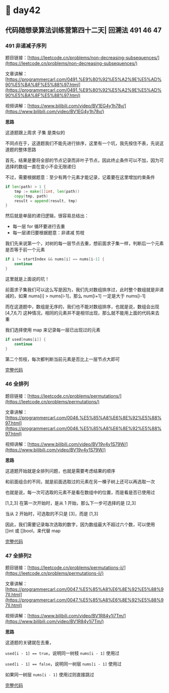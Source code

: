 # 🥴 day42

## 代码随想录算法训练营第四十二天| 回溯法 491 46 47

### 491 非递减子序列

题目链接：[https://leetcode.cn/problems/non-decreasing-subsequences/](https://leetcode.cn/problems/non-decreasing-subsequences/)

文章讲解：[https://programmercarl.com/0491.%E9%80%92%E5%A2%9E%E5%AD%90%E5%BA%8F%E5%88%97.html](https://programmercarl.com/0491.%E9%80%92%E5%A2%9E%E5%AD%90%E5%BA%8F%E5%88%97.html)

视频讲解：[https://www.bilibili.com/video/BV1EG4y1h78v/](https://www.bilibili.com/video/BV1EG4y1h78v/)

**思路**

这道题跟上周求 子集 是类似的

不同点在于，这道题我们不能先进行排序，这里有一个坑，我先按住不表，先说这道题的整体思路

首先，结果是要将全部的节点记录而非叶子节点，因此终止条件可以不加，因为可选择的数组一直在变小不会无限递归

不过，需要根据题意：至少有两个元素才能记录，记着要在这里增加约束条件

```go
if len(path) > 1 {
    tmp := make([]int, len(path))
    copy(tmp, path)
    result = append(result, tmp)
}
```

然后就是单层的递归逻辑，很容易总结出：

* 每一层 for 循环要进行去重
* 每一层递归要根据题意：非递减 剪枝

我们先来说第一个，对树的每一层节点去重，想前面求子集一样，判断后一个元素是否等于前一个元素

```go
if i != startIndex && nums[i] == nums[i-1] {
	continue
}
```

这里就是上面说的坑！

前面求子集我们可以这么写是因为，我们先对数组排序过，此时整个数组就是非递减的，如果 nums\[i] > nums\[i-1]，那么 num\[i+1] 一定是大于 nums\[i-1]

而在这道题中，数组是无序的，我们也不能对数组排序，也就是说，数组会出现 \[4,7,6,7] 这种情况，相同的元素并不是相邻出现，那么就不能用上面的代码来去重

我们选择使用 map 来记录每一层已出现过的元素

```go
if used[nums[i]] {
    continue
}
```

第二个剪枝，每次都判断当前元素是否比上一层节点大即可

[完整代码](https://github.com/hd2yao/leetcode/tree/master/training/day42/0491\_non\_decreasing\_subsequences.go)

### 46 全排列

题目链接：[https://leetcode.cn/problems/permutations/](https://leetcode.cn/problems/permutations/)

文章讲解：[https://programmercarl.com/0046.%E5%85%A8%E6%8E%92%E5%88%97.html](https://programmercarl.com/0046.%E5%85%A8%E6%8E%92%E5%88%97.html)

视频讲解：[https://www.bilibili.com/video/BV19v4y1S79W/](https://www.bilibili.com/video/BV19v4y1S79W/)

**思路**

这道题开始就是全排列问题，也就是需要考虑结果的顺序

和前面组合的不同，就是前面选取过的元素在另一棵子树上还可以再选取一次

也就是说，每一次可选取的元素不是看在数组中的位置，而是看是否已使用过

\[1,2,3] 在第一次开始时，是从 1 开始，那么下一步可选择的是 \[2,3]

当从 2 开始时，可选取的不只是 \[3]，而是 \[1,3]

因此，我们需要记录每次选取的数字，因为数组最大不超过六个数，可以使用 \[]int 或 \[]bool，来代替 map

[完整代码](https://github.com/hd2yao/leetcode/tree/master/training/day42/0046\_permutations.go)

### 47 全排列2

题目链接：[https://leetcode.cn/problems/permutations-ii/](https://leetcode.cn/problems/permutations-ii/)

文章讲解：[https://programmercarl.com/0047.%E5%85%A8%E6%8E%92%E5%88%97II.html](https://programmercarl.com/0047.%E5%85%A8%E6%8E%92%E5%88%97II.html)

视频讲解：[https://www.bilibili.com/video/BV1R84y1i7Tm/](https://www.bilibili.com/video/BV1R84y1i7Tm/)

**思路**

这道题的关键就在去重，

`used[i - 1] == true`，说明同一树枝 `nums[i - 1]` 使用过

`used[i - 1] == false`，说明同一树层 `nums[i - 1]` 使用过

如果同一树层 `nums[i - 1]` 使用过则直接跳过

[完整代码](https://github.com/hd2yao/leetcode/tree/master/training/day42/0047\_permutations\_ii.go)
